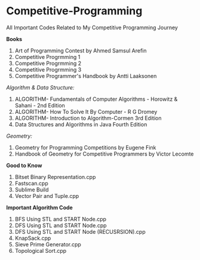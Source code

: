 # Competitive-Programming
All Important Codes Related to My Competitive Programming Journey

**Books**
1. Art of Programming Contest by Ahmed Samsul Arefin
2. Competitive Progrmming 1
3. Competitive Progrmming 2
4. Competitive Progrmming 3
5. Competitive Programmer's Handbook by Antti Laaksonen

*Algorithm & Data Structure:*
  1. ALGORITHM- Fundamentals of Computer Algorithms - Horowitz & Sahani - 2nd Edition
  2. ALGORITHM- How To Solve It By Computer - R G Dromey
  3. ALGORITHM- Introduction to Algorithm-Cormen 3rd Edition
  4. Data Structures and Algorithms in Java Fourth Edition

*Geometry:* 
  1. Geometry for Programming Competitions by Eugene Fink
  2. Handbook of Geometry for Competitive Programmers by Victor Lecomte


**Good to Know**
1. Bitset Binary Representation.cpp
2. Fastscan.cpp
3. Sublime Build
4. Vector Pair and Tuple.cpp

**Important Algorithm Code**
1. BFS Using STL and START Node.cpp
2. DFS Using STL and START Node.cpp
3. DFS Using STL and START Node (RECUSRSION).cpp
4. KnapSack.cpp
5. Sieve Prime Generator.cpp
6. Topological Sort.cpp
